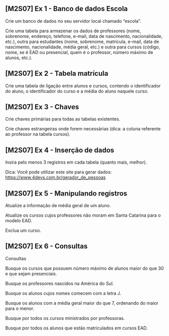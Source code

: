 ## [M2S07] Ex 1 - Banco de dados Escola

Crie um banco de dados no seu servidor local chamado “escola”.

Crie uma tabela para armazenar os dados de professores (nome, sobrenome, endereço, telefone, e-mail, data de nascimento, nacionalidade, etc.), outra para estudantes (nome, sobrenome, matrícula, e-mail, data de nascimento, nacionalidade, média geral, etc.) e outra para cursos (código, nome, se é EAD ou presencial, quem é o professor, número máximo de alunos, etc.).


## [M2S07] Ex 2 - Tabela matrícula

Crie uma tabela de ligação entre alunos e cursos, contendo o identificador do aluno, o identificador do curso e a média do aluno naquele curso.


## [M2S07] Ex 3 - Chaves

Crie chaves primárias para todas as tabelas existentes.

Crie chaves estrangeiras onde forem necessárias (dica: a coluna referente ao professor na tabela cursos).


## [M2S07] Ex 4 - Inserção de dados

Insira pelo menos 3 registros em cada tabela (quanto mais, melhor).

Dica: Você pode utilizar este site para gerar dados: https://www.4devs.com.br/gerador_de_pessoas


## [M2S07] Ex 5 - Manipulando registros

Atualize a informação de média geral de um aluno.

Atualize os cursos cujos professores não moram em Santa Catarina para o modelo EAD.

Exclua um curso.

## [M2S07] Ex 6 - Consultas

Consultas

Busque os cursos que possuem número máximo de alunos maior do que 30 e que sejam presenciais.

Busque os professores nascidos na América do Sul.

Busque os alunos cujos nomes comecem com a letra J.

Busque os alunos com a média geral maior do que 7, ordenando do maior para o menor.

Busque por todos os cursos ministrados por professoras.

Busque por todos os alunos que estão matriculados em cursos EAD.